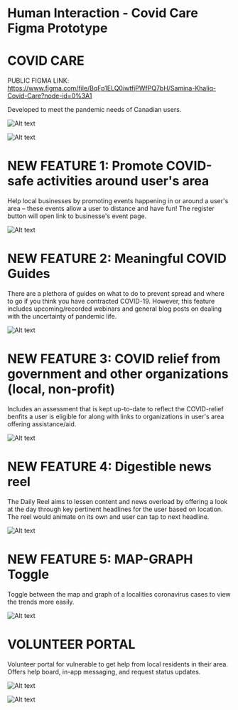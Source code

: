 # Human Interaction - Covid Care Figma Prototype

# COVID CARE 

PUBLIC FIGMA LINK: https://www.figma.com/file/BqFp1ELQ0iwtfjPWfPQ7bH/Samina-Khaliq-Covid-Care?node-id=0%3A1

Developed to meet the pandemic needs of Canadian users. 

![Alt text](https://github.com/saminakhaliq/CovidCare/blob/main/App%20Screenshots/Login.png "Login")

![Alt text](https://github.com/saminakhaliq/CovidCare/blob/main/App%20Screenshots/Dash.png "Dash")

# NEW FEATURE 1: Promote COVID-safe activities around user's area 

Help local businesses by promoting events happening in or around a user's area – these events allow a user to distance and have fun! The register button will open link to businesse's event page. 

![Alt text](https://github.com/saminakhaliq/CovidCare/blob/main/App%20Screenshots/Feature1.png "Feature 1")

# NEW FEATURE 2: Meaningful COVID Guides

There are a plethora of guides on what to do to prevent spread and where to go if you think you have contracted COVID-19. However, this feature includes upcoming/recorded webinars and general blog posts on dealing with the uncertainty of pandemic life. 

![Alt text](https://github.com/saminakhaliq/CovidCare/blob/main/App%20Screenshots/Feature2.png "Feature 2")


# NEW FEATURE 3: COVID relief from government and other organizations (local, non-profit)

Includes an assessment that is kept up-to-date to reflect the COVID-relief benfits a user is eligible for along with links to organizations in user's area offering assistance/aid. 

![Alt text](https://github.com/saminakhaliq/CovidCare/blob/main/App%20Screenshots/Feature3.png "Feature 3")

# NEW FEATURE 4: Digestible news reel

The Daily Reel aims to lessen content and news overload by offering a look at the day through key pertinent headlines for the user based on location. The reel would animate on its own and user can tap to next headline.

![Alt text](https://github.com/saminakhaliq/CovidCare/blob/main/App%20Screenshots/Feature4.png "Feature 4")

# NEW FEATURE 5: MAP-GRAPH Toggle

Toggle between the map and graph of a localities coronavirus cases to view the trends more easily. 

![Alt text](https://github.com/saminakhaliq/CovidCare/blob/main/App%20Screenshots/Feature5.png "Feature 5")

# VOLUNTEER PORTAL 

Volunteer portal for vulnerable to get help from local residents in their area. Offers help board, in-app messaging, and request status updates. 

![Alt text](https://github.com/saminakhaliq/CovidCare/blob/main/App%20Screenshots/VolunteerPortal-1.png "Volunteer Portal")

![Alt text](https://github.com/saminakhaliq/CovidCare/blob/main/App%20Screenshots/VolunteerPortal-2.png "Volunteer Portal")




